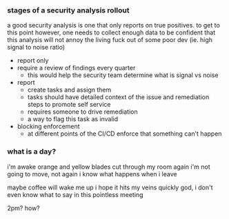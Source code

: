 ### stages of a security analysis rollout
a good security analysis is one that only reports on true positives. to get to this point however, one needs to collect enough data to be confident that this analysis will not annoy the living fuck out of some poor dev (ie. high signal to noise ratio)
- report only
- require a review of findings every quarter
	- this would help the security team determine what is signal vs noise
- report 
	- create tasks and assign them
	- tasks should have detailed context of the issue and remediation steps to promote self service 
	- requires someone to drive remediation 
	- a way to flag this task as invalid
- blocking enforcement
	- at different points of the CI/CD enforce that something can't happen

### what is a day?
i'm awake
orange and yellow blades cut through my room
again
i'm not going to move, not again
i know what happens when i leave

maybe coffee will wake me up
i hope it hits my veins quickly
god, i don't even know what to say in this pointless meeting

2pm? how?
